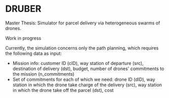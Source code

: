 # DRUBER
Master Thesis: Simulator for parcel delivery via heterogeneous swarms of drones.

Work in progress

Currently, the simulation concerns only the path planning, which requires the following data as input:

- Mission info: customer ID (cID), way station of departure (src), destination of delivery (dst), budget, number of drones' commitments to the mission (n_commitments)
- Set of commitments for each of which we need: drone ID (dID), way station in which the drone take charge of the delivery (src), way station in which the drone take off the parcel (dst), cost
